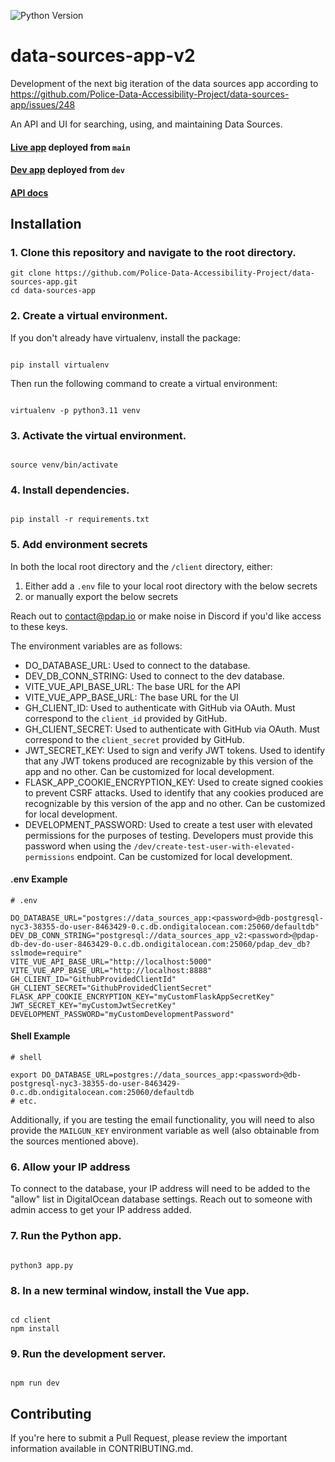 ![Python Version](https://img.shields.io/badge/python-3.11-blue?style=for-the-badge&logo=python&logoColor=ffdd54)

# data-sources-app-v2

Development of the next big iteration of the data sources app according to https://github.com/Police-Data-Accessibility-Project/data-sources-app/issues/248

An API and UI for searching, using, and maintaining Data Sources. 

#### [Live app](https://data-sources-v2.pdap.io/) deployed from `main`
#### [Dev app](https://data-sources-v2.pdap.dev/) deployed from `dev`
#### [API docs](https://docs.pdap.io/api/introduction)

## Installation

### 1. Clone this repository and navigate to the root directory.

```
git clone https://github.com/Police-Data-Accessibility-Project/data-sources-app.git
cd data-sources-app
```

### 2. Create a virtual environment.

If you don't already have virtualenv, install the package:

```

pip install virtualenv

```

Then run the following command to create a virtual environment:

```

virtualenv -p python3.11 venv

```

### 3. Activate the virtual environment.

```

source venv/bin/activate

```

### 4. Install dependencies.

```

pip install -r requirements.txt

```

### 5. Add environment secrets

In both the local root directory and the `/client` directory, either:
1. Either add a `.env` file to your local root directory with the below secrets
2. or manually export the below secrets

Reach out to contact@pdap.io or make noise in Discord if you'd like access to these keys.

The environment variables are as follows:
* DO_DATABASE_URL: Used to connect to the database.
* DEV_DB_CONN_STRING: Used to connect to the dev database.
* VITE_VUE_API_BASE_URL: The base URL for the API
* VITE_VUE_APP_BASE_URL: The base URL for the UI
* GH_CLIENT_ID: Used to authenticate with GitHub via OAuth. Must correspond to the `client_id` provided by GitHub.
* GH_CLIENT_SECRET: Used to authenticate with GitHub via OAuth. Must correspond to the `client_secret` provided by GitHub.
* JWT_SECRET_KEY: Used to sign and verify JWT tokens. Used to identify that any JWT tokens produced are recognizable by this version of the app and no other. Can be customized for local development.
* FLASK_APP_COOKIE_ENCRYPTION_KEY: Used to create signed cookies to prevent CSRF attacks. Used to identify that any cookies produced are recognizable by this version of the app and no other. Can be customized for local development.
* DEVELOPMENT_PASSWORD: Used to create a test user with elevated permissions for the purposes of testing. Developers must provide this password when using the `/dev/create-test-user-with-elevated-permissions` endpoint. Can be customized for local development.


#### .env Example
```
# .env

DO_DATABASE_URL="postgres://data_sources_app:<password>@db-postgresql-nyc3-38355-do-user-8463429-0.c.db.ondigitalocean.com:25060/defaultdb"
DEV_DB_CONN_STRING="postgresql://data_sources_app_v2:<password>@pdap-db-dev-do-user-8463429-0.c.db.ondigitalocean.com:25060/pdap_dev_db?sslmode=require"
VITE_VUE_API_BASE_URL="http://localhost:5000"
VITE_VUE_APP_BASE_URL="http://localhost:8888"
GH_CLIENT_ID="GithubProvidedClientId"
GH_CLIENT_SECRET="GithubProvidedClientSecret"
FLASK_APP_COOKIE_ENCRYPTION_KEY="myCustomFlaskAppSecretKey"
JWT_SECRET_KEY="myCustomJwtSecretKey"
DEVELOPMENT_PASSWORD="myCustomDevelopmentPassword"
```

#### Shell Example
```shell
# shell

export DO_DATABASE_URL=postgres://data_sources_app:<password>@db-postgresql-nyc3-38355-do-user-8463429-0.c.db.ondigitalocean.com:25060/defaultdb
# etc.
```
Additionally, if you are testing the email functionality, you will need to also provide the `MAILGUN_KEY` environment variable as well (also obtainable from the sources mentioned above).


### 6. Allow your IP address

To connect to the database, your IP address will need to be added to the "allow" list in DigitalOcean database settings. Reach out to someone with admin access to get your IP address added.

### 7. Run the Python app.

```

python3 app.py

```


### 8. In a new terminal window, install the Vue app.

```

cd client
npm install

```

### 9. Run the development server.

```

npm run dev

```

## Contributing
If you're here to submit a Pull Request, please review the important information available in CONTRIBUTING.md.